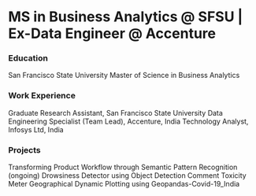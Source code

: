 # MS in Business Analytics @ SFSU | Ex-Data Engineer @ Accenture

### Education
San Francisco State University
Master of Science in Business Analytics

### Work Experience
Graduate Research Assistant, San Francisco State University
Data Engineering Specialist (Team Lead), Accenture, India
Technology Analyst, Infosys Ltd, India

### Projects
Transforming Product Workflow through Semantic Pattern Recognition (ongoing)
Drowsiness Detector using Object Detection
Comment Toxicity Meter
Geographical Dynamic Plotting using Geopandas-Covid-19_India
